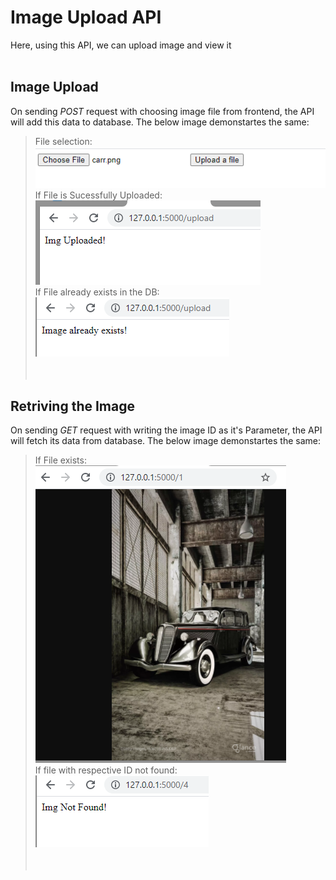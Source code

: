 # Image Upload API

Here, using this API, we can upload image and view it <br>
<br>

## Image Upload

On sending *POST* request with choosing image file from frontend, the API will add this data to database. The below image demonstartes the same: <br>
> File selection:<br>
!["img"](./demoImages/API_imgUpload_fileSelected.PNG) <br>
> If File is Sucessfully Uploaded:<br>
!["img"](./demoImages/API_imgUpload_fileUploaded.PNG) <br>
> If File already exists in the DB:<br>
!["img"](./demoImages/API_imgUpload_fileAlreadyExists.PNG) <br>
<br><br>

## Retriving the Image

On sending *GET* request with writing the image ID as it's Parameter, the API will fetch its data from database. The below image demonstartes the same: <br>
> If File exists:<br>
!["img"](./demoImages/API_imgUpload_fileRetrived.PNG) <br>
> If file with respective ID not found:<br>
!["img"](./demoImages/API_imgUpload_fileNotFound.PNG) <br>
<br><br>


